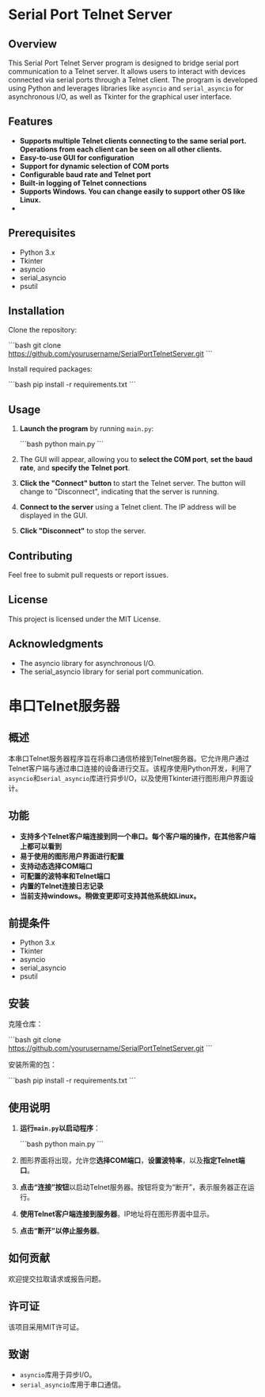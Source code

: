 # Serial Port Telnet Server

## Overview

This Serial Port Telnet Server program is designed to bridge serial port communication to a Telnet server. It allows users to interact with devices connected via serial ports through a Telnet client. The program is developed using Python and leverages libraries like `asyncio` and `serial_asyncio` for asynchronous I/O, as well as Tkinter for the graphical user interface.

## Features

- **Supports multiple Telnet clients connecting to the same serial port. Operations from each client can be seen on all other clients.**
- **Easy-to-use GUI for configuration**
- **Support for dynamic selection of COM ports**
- **Configurable baud rate and Telnet port**
- **Built-in logging of Telnet connections**
- **Supports Windows. You can change easily to support other OS like Linux.**
- 
## Prerequisites

- Python 3.x
- Tkinter
- asyncio
- serial_asyncio
- psutil

## Installation

Clone the repository:

\```bash
git clone https://github.com/yourusername/SerialPortTelnetServer.git
\```

Install required packages:

\```bash
pip install -r requirements.txt
\```

## Usage

1. **Launch the program** by running `main.py`:

    \```bash
    python main.py
    \```

2. The GUI will appear, allowing you to **select the COM port**, **set the baud rate**, and **specify the Telnet port**.

3. **Click the "Connect" button** to start the Telnet server. The button will change to "Disconnect", indicating that the server is running.

4. **Connect to the server** using a Telnet client. The IP address will be displayed in the GUI.

5. **Click "Disconnect"** to stop the server.

## Contributing

Feel free to submit pull requests or report issues.

## License

This project is licensed under the MIT License.

## Acknowledgments

- The asyncio library for asynchronous I/O.
- The serial_asyncio library for serial port communication.

# 串口Telnet服务器

## 概述

本串口Telnet服务器程序旨在将串口通信桥接到Telnet服务器。它允许用户通过Telnet客户端与通过串口连接的设备进行交互。该程序使用Python开发，利用了`asyncio`和`serial_asyncio`库进行异步I/O，以及使用Tkinter进行图形用户界面设计。

## 功能

- **支持多个Telnet客户端连接到同一个串口。每个客户端的操作，在其他客户端上都可以看到**
- **易于使用的图形用户界面进行配置**
- **支持动态选择COM端口**
- **可配置的波特率和Telnet端口**
- **内置的Telnet连接日志记录**
- **当前支持windows。稍做变更即可支持其他系统如Linux。**


## 前提条件

- Python 3.x
- Tkinter
- asyncio
- serial_asyncio
- psutil

## 安装

克隆仓库：

\```bash
git clone https://github.com/yourusername/SerialPortTelnetServer.git
\```

安装所需的包：

\```bash
pip install -r requirements.txt
\```

## 使用说明

1. **运行`main.py`以启动程序**：

    \```bash
    python main.py
    \```

2. 图形界面将出现，允许您**选择COM端口**，**设置波特率**，以及**指定Telnet端口**。

3. **点击“连接”按钮**以启动Telnet服务器。按钮将变为“断开”，表示服务器正在运行。

4. **使用Telnet客户端连接到服务器**。IP地址将在图形界面中显示。

5. **点击“断开”以停止服务器**。

## 如何贡献

欢迎提交拉取请求或报告问题。

## 许可证

该项目采用MIT许可证。

## 致谢

- `asyncio`库用于异步I/O。
- `serial_asyncio`库用于串口通信。

